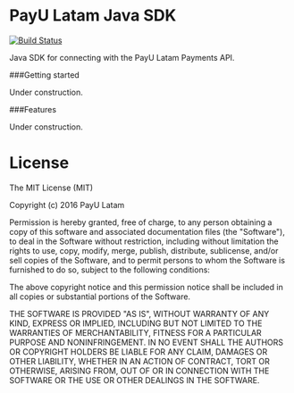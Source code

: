 # PayU Latam Java SDK

[![Build Status](https://travis-ci.org/developers-payu-latam/payu-latam-java-payments-sdk.svg?branch=master)](https://travis-ci.org/developers-payu-latam/payu-latam-java-payments-sdk)

Java SDK for connecting with the PayU Latam Payments API.


###Getting started

Under construction.


###Features

Under construction.


# License

The MIT License (MIT)

Copyright (c) 2016 PayU Latam

Permission is hereby granted, free of charge, to any person obtaining a copy
of this software and associated documentation files (the "Software"), to deal
in the Software without restriction, including without limitation the rights
to use, copy, modify, merge, publish, distribute, sublicense, and/or sell
copies of the Software, and to permit persons to whom the Software is
furnished to do so, subject to the following conditions:

The above copyright notice and this permission notice shall be included in all
copies or substantial portions of the Software.

THE SOFTWARE IS PROVIDED "AS IS", WITHOUT WARRANTY OF ANY KIND, EXPRESS OR
IMPLIED, INCLUDING BUT NOT LIMITED TO THE WARRANTIES OF MERCHANTABILITY,
FITNESS FOR A PARTICULAR PURPOSE AND NONINFRINGEMENT. IN NO EVENT SHALL THE
AUTHORS OR COPYRIGHT HOLDERS BE LIABLE FOR ANY CLAIM, DAMAGES OR OTHER
LIABILITY, WHETHER IN AN ACTION OF CONTRACT, TORT OR OTHERWISE, ARISING FROM,
OUT OF OR IN CONNECTION WITH THE SOFTWARE OR THE USE OR OTHER DEALINGS IN THE
SOFTWARE.
